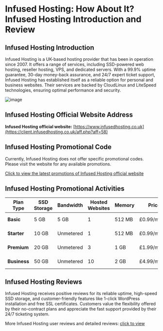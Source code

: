 # Infused Hosting: How About It? Infused Hosting Introduction and Review

## Infused Hosting Introduction

Infused Hosting is a UK-based hosting provider that has been in operation since 2007. It offers a range of services, including SSD-powered web hosting, reseller hosting, VPS, and dedicated servers. With a 99.9% uptime guarantee, 30-day money-back assurance, and 24/7 expert ticket support, Infused Hosting has established itself as a reliable option for personal and business websites. Their services are backed by CloudLinux and LiteSpeed technologies, ensuring optimal performance and security.

![image](https://github.com/user-attachments/assets/05603e9e-481a-493d-b858-ed6acec625f2)

## Infused Hosting Official Website Address

**Infused Hosting official website:** [https://www.infusedhosting.co.uk](https://client.infusedhosting.co.uk/aff.php?aff=58)

## Infused Hosting Promotional Code

Currently, Infused Hosting does not offer specific promotional codes. Please visit the website for any available promotions.

[Click to view the latest promotions of Infused Hosting official website](https://client.infusedhosting.co.uk/aff.php?aff=58)

## Infused Hosting Promotional Activities

| Plan Type          | SSD Storage | Bandwidth         | Hosted Websites | Memory  | Price           | Order Link                                                                       |
|--------------------|-------------|-------------------|-----------------|---------|-----------------|----------------------------------------------------------------------------------|
| **Basic**          | 5 GB        | 5 GB              | 1               | 512 MB  | £0.99/month     | [Order Now](https://client.infusedhosting.co.uk/aff.php?aff=58)                       |
| **Starter**        | 10 GB       | Unmetered         | 1               | 512 MB  | £0.99/month     | [Order Now](https://client.infusedhosting.co.uk/aff.php?aff=58)                       |
| **Premium**        | 20 GB       | Unmetered         | 3               | 1 GB    | £1.99/month     | [Order Now](https://client.infusedhosting.co.uk/aff.php?aff=58)                       |
| **Business**       | 50 GB       | Unmetered         | 10              | 2 GB    | £4.99/month     | [Order Now](https://client.infusedhosting.co.uk/aff.php?aff=58)                       |

## Infused Hosting Reviews

Infused Hosting receives positive reviews for its reliable uptime, high-speed SSD storage, and customer-friendly features like 1-click WordPress installation and free SSL certificates. Customers value the flexibility offered by their no-contract plans and appreciate the fast support provided by their 24/7 ticketing system.

More Infused Hosting user reviews and detailed reviews: [click to view](https://client.infusedhosting.co.uk/aff.php?aff=58)
